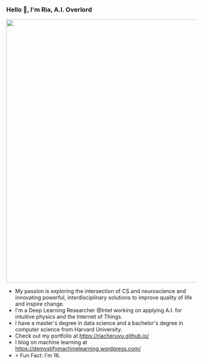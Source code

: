 ### Hello 👋, I'm Ria, A.I. Overlord

<p align="center">
<img src="https://s3.amazonaws.com/adweek-shorthand-editorial/uncannyvalley/assets/BLSQBO9z15/genesis01-nolight.gif" width=700/>
</p>

- My passion is exploring the intersection of CS and neuroscience and innovating powerful, interdisciplinary solutions to improve quality of life and inspire change.
- I'm a Deep Learning Researcher @Intel working on applying A.I. for intuitive physics and the Internet of Things. 
- I have a master's degree in data science and a bachelor's degree in computer science from Harvard University.
- Check out my portfolio at https://riacheruvu.github.io/
- I blog on machine learning at https://demystifymachinelearning.wordpress.com/
- ⚡ Fun Fact: I'm 16.
